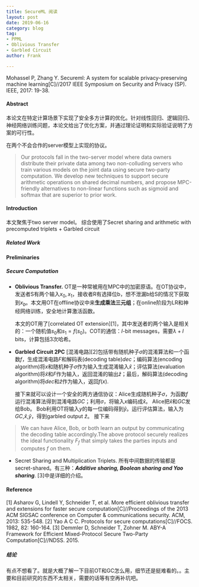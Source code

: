 ```yaml
---
title: SecureML 阅读
layout: post
date: 2019-06-16
category: blog
tag:
- PPML 
- Oblivious Transfer
- Garbled Circuit
author: Frank

---
```


Mohassel P, Zhang Y. Secureml: A system for scalable privacy-preserving machine learning[C]//2017 IEEE Symposium on Security and Privacy (SP). IEEE, 2017: 19-38.

#### Abstract

本论文在特定计算场景下实现了安全多方计算的优化。针对线性回归、逻辑回归、神经网络训练问题，本论文给出了优化方案，并通过理论证明和实际验证说明了方案的可行性。

在两个不会合作的server模型上实现的协议。

>  Our protocols fall in the two-server model where data owners distribute their private data among two non-colluding servers who train various models on the joint data using secure two-party computation. We develop new techniques to support secure arithmetic operations on shared decimal numbers, and propose MPC-friendly alternatives to non-linear functions such as sigmoid and softmax that are superior to prior work.

#### Introduction
本文聚焦于two server model。
综合使用了Secret sharing and arithmetic with precomputed triplets + Garbled circuit

##### Related Work


#### Preliminaries
##### Secure Computation
* **Oblivious Transfer.** OT是一种常被用在MPC中的加密原语。在OT协议中，发送者S有两个输入$x_0, x_1$，接收者R有选择位b，想不泄漏b给S的情况下获取到$x_b$。本文用OT在offline协议中来**生成乘法三元组**；在online阶段为LR和神经网络训练，安全地计算激活函数。

   本文的OT用了[correlated OT extension][1]，其中发送者的两个输入是相关的：一个随机值$s_0$和$s_1 = f(s_0)$。COT的通信：$l$-bit messages，需要$\lambda + l$ bits，计算包括3次哈希。
   
* **Garbled Circuit 2PC** [混淆电路][2]包括带有随机种子$\sigma$的混淆算法和一个函数$f$，生成混淆电路$F$和解码表(decoding table)$dec$；编码算法(encoding algorithm)将$x$和随机种子$\sigma$作为输入生成混淆输入$\hat{x}$；评估算法(evaluation algorithm)将$\hat{x}$和$F$作为输入，返回混淆的输出$\hat{z}$；最后，解码算法(decoding algorithm)将$dec$和$\hat{z}$作为输入，返回$f(x)$.
  
   接下来就可以设计一个安全的两方通信协议：Alice生成随机种子$\sigma$，为函数$f$运行混淆算法得到混淆电路$GC$；利用$\sigma$，将输入$x$编码成$\hat{x}$。
   Alice把$\hat{x}$和$GC$发给Bob。
   Bob利用OT将输入$y$的每一位编码得到$\hat{y}$。运行评估算法，输入为$GC$,$\hat{x}$,$\hat{y}$，得到garbled output $\hat{z}$。
   接下来
   
> We can have Alice, Bob, or both learn an output by communicating the decoding table accordingly.The above protocol securely realizes the ideal functionality $F_f$ that simply takes the parties inputs and computes $f$ on them.
  
* Secret Sharing and Multiplication Triplets.
  所有中间数据的传输都是secret-shared。有三种：***Additive sharing, Boolean sharing and Yao sharing***. [3]中是详细的介绍。
  

  
#### Reference
[1] Asharov G, Lindell Y, Schneider T, et al. More efficient oblivious transfer and extensions for faster secure computation[C]//Proceedings of the 2013 ACM SIGSAC conference on Computer & communications security. ACM, 2013: 535-548.
[2] Yao A C C. Protocols for secure computations[C]//FOCS. 1982, 82: 160-164.
[3] Demmler D, Schneider T, Zohner M. ABY-A Framework for Efficient Mixed-Protocol Secure Two-Party Computation[C]//NDSS. 2015.

##### 结论
有点不想看了。就是大概了解一下目前OT和GC怎么用，细节还是挺难看的。。主要和目前研究的东西不太相关，需要的话等有空再补坑吧。